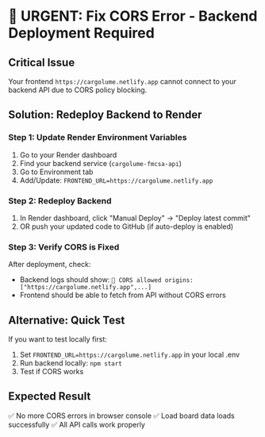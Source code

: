 # 🚨 URGENT: Fix CORS Error - Backend Deployment Required

## Critical Issue
Your frontend `https://cargolume.netlify.app` cannot connect to your backend API due to CORS policy blocking.

## Solution: Redeploy Backend to Render

### Step 1: Update Render Environment Variables
1. Go to your Render dashboard
2. Find your backend service (`cargolume-fmcsa-api`)
3. Go to Environment tab
4. Add/Update: `FRONTEND_URL=https://cargolume.netlify.app`

### Step 2: Redeploy Backend
1. In Render dashboard, click "Manual Deploy" → "Deploy latest commit"
2. OR push your updated code to GitHub (if auto-deploy is enabled)

### Step 3: Verify CORS is Fixed
After deployment, check:
- Backend logs should show: `🔐 CORS allowed origins: ["https://cargolume.netlify.app",...]`
- Frontend should be able to fetch from API without CORS errors

## Alternative: Quick Test
If you want to test locally first:
1. Set `FRONTEND_URL=https://cargolume.netlify.app` in your local .env
2. Run backend locally: `npm start`
3. Test if CORS works

## Expected Result
✅ No more CORS errors in browser console
✅ Load board data loads successfully
✅ All API calls work properly
